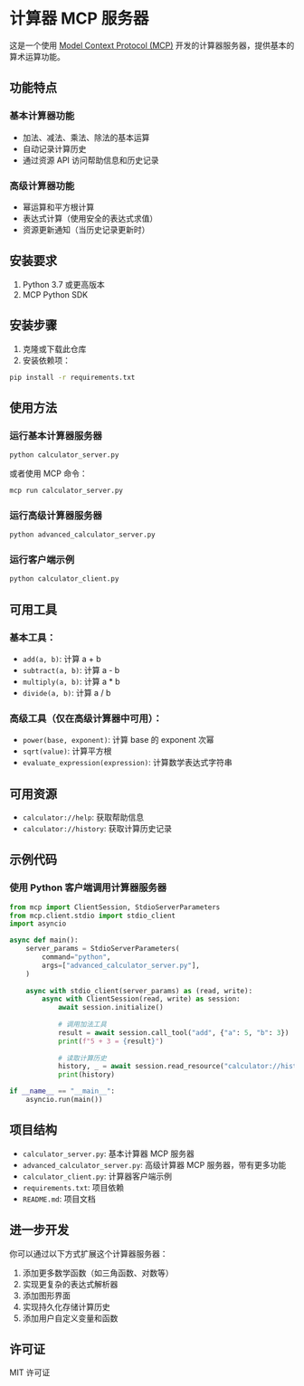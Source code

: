 # 计算器 MCP 服务器

这是一个使用 [Model Context Protocol (MCP)](https://github.com/modelcontextprotocol/python-sdk) 开发的计算器服务器，提供基本的算术运算功能。

## 功能特点

### 基本计算器功能
- 加法、减法、乘法、除法的基本运算
- 自动记录计算历史
- 通过资源 API 访问帮助信息和历史记录

### 高级计算器功能
- 幂运算和平方根计算
- 表达式计算（使用安全的表达式求值）
- 资源更新通知（当历史记录更新时）

## 安装要求

1. Python 3.7 或更高版本
2. MCP Python SDK

## 安装步骤

1. 克隆或下载此仓库
2. 安装依赖项：

```bash
pip install -r requirements.txt
```

## 使用方法

### 运行基本计算器服务器

```bash
python calculator_server.py
```

或者使用 MCP 命令：

```bash
mcp run calculator_server.py
```

### 运行高级计算器服务器

```bash
python advanced_calculator_server.py
```

### 运行客户端示例

```bash
python calculator_client.py
```

## 可用工具

### 基本工具：
- `add(a, b)`: 计算 a + b
- `subtract(a, b)`: 计算 a - b
- `multiply(a, b)`: 计算 a * b
- `divide(a, b)`: 计算 a / b

### 高级工具（仅在高级计算器中可用）：
- `power(base, exponent)`: 计算 base 的 exponent 次幂
- `sqrt(value)`: 计算平方根
- `evaluate_expression(expression)`: 计算数学表达式字符串

## 可用资源

- `calculator://help`: 获取帮助信息
- `calculator://history`: 获取计算历史记录

## 示例代码

### 使用 Python 客户端调用计算器服务器

```python
from mcp import ClientSession, StdioServerParameters
from mcp.client.stdio import stdio_client
import asyncio

async def main():
    server_params = StdioServerParameters(
        command="python",
        args=["advanced_calculator_server.py"],
    )
    
    async with stdio_client(server_params) as (read, write):
        async with ClientSession(read, write) as session:
            await session.initialize()
            
            # 调用加法工具
            result = await session.call_tool("add", {"a": 5, "b": 3})
            print(f"5 + 3 = {result}")
            
            # 读取计算历史
            history, _ = await session.read_resource("calculator://history")
            print(history)

if __name__ == "__main__":
    asyncio.run(main())
```

## 项目结构

- `calculator_server.py`: 基本计算器 MCP 服务器
- `advanced_calculator_server.py`: 高级计算器 MCP 服务器，带有更多功能
- `calculator_client.py`: 计算器客户端示例
- `requirements.txt`: 项目依赖
- `README.md`: 项目文档

## 进一步开发

你可以通过以下方式扩展这个计算器服务器：

1. 添加更多数学函数（如三角函数、对数等）
2. 实现更复杂的表达式解析器
3. 添加图形界面
4. 实现持久化存储计算历史
5. 添加用户自定义变量和函数

## 许可证

MIT 许可证 